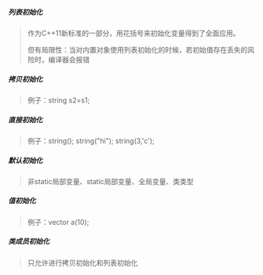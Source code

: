 
##### 列表初始化

> 作为C++11新标准的一部分，用花括号来初始化变量得到了全面应用。
>
> 但有局限性：当对内置对象使用列表初始化的时候，若初始值存在丢失的风险时，编译器会报错

##### 拷贝初始化

> 例子：string s2=s1;

##### 直接初始化

> 例子：string();    string("hi");     string(3,'c');

##### 默认初始化

> 非static局部变量、static局部变量、全局变量、类类型

##### 值初始化

> 例子：vector<int> a(10);

##### 类成员初始化

> 只允许进行拷贝初始化和列表初始化
